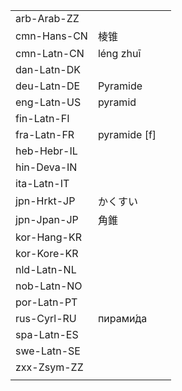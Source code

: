 | | | |
|-|-|-|
| arb-Arab-ZZ |  |  |
| cmn-Hans-CN | 棱锥 |  |
| cmn-Latn-CN | léng zhuī |  |
| dan-Latn-DK |  |  |
| deu-Latn-DE | Pyramide |  |
| eng-Latn-US | pyramid |  |
| fin-Latn-FI |  |  |
| fra-Latn-FR | pyramide [f] |  |
| heb-Hebr-IL |  |  |
| hin-Deva-IN |  |  |
| ita-Latn-IT |  |  |
| jpn-Hrkt-JP | かくすい   |  |
| jpn-Jpan-JP | 角錐 |  |
| kor-Hang-KR |  |  |
| kor-Kore-KR |  |  |
| nld-Latn-NL |  |  |
| nob-Latn-NO |  |  |
| por-Latn-PT |  |  |
| rus-Cyrl-RU | пирами́да |  |
| spa-Latn-ES |  |  |
| swe-Latn-SE |  |  |
| zxx-Zsym-ZZ |  |  |
|  |  |  |
